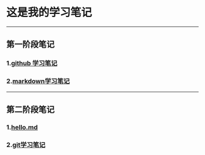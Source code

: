 # 这是我的学习笔记
***
## 第一阶段笔记
### 1.[github 学习笔记](http://github.com/thr-del/Task/blob/master/Github学习笔记md)
### 2.[markdown学习笔记](http://github.com/thr-del/Task/blob/master/学习笔记.md)
***
## 第二阶段笔记
### 1.[hello.md](http://github.com/thr-del/Task/blob/master/Hello.md)
### 2.[git学习笔记](http://github.com/thr-del/Task/blob/master/Git学习笔记.md)
